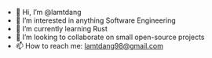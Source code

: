 - 👋 Hi, I’m @lamtdang
- 👀 I’m interested in anything Software Engineering
- 🌱 I’m currently learning Rust
- 💞️ I’m looking to collaborate on small open-source projects
- 📫 How to reach me: lamtdang98@gmail.com

<!---
lamtdang/lamtdang is a ✨ special ✨ repository because its `README.md` (this file) appears on your GitHub profile.
You can click the Preview link to take a look at your changes.
--->
